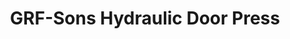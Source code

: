 ---
title: "GRF-Sons Hydraulic Door Press"
url: /karachi/grf-sons-hydraulic-door-press/
shop: wholesale
---